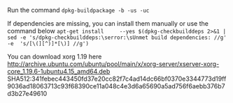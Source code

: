 ﻿Run the command ```dpkg-buildpackage -b -us -uc```

If dependencies are missing, you can install them manually or use the command below
```apt-get install     --yes $(dpkg-checkbuilddeps 2>&1 | sed -e 's/dpkg-checkbuilddeps:\serror:\sUnmet build dependencies: //g' -e  's/[\(][^)]*[\)] //g')```

You can download xorg 1.19 here
http://archive.ubuntu.com/ubuntu/pool/main/x/xorg-server/xserver-xorg-core_1.19.6-1ubuntu4.15_amd64.deb
SHA512:341febec443450fd37e20cc82f7c4ad14dc66bf0370e3344773d19ff9036ad18063713c93f68390ce11a048c4e3d6a65690a5ad756f6aebb376b7d3b27e49610
